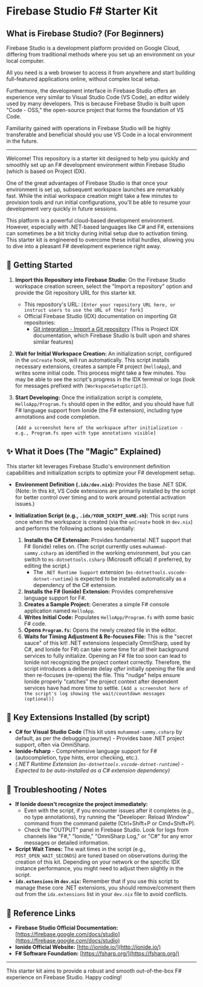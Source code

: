 # Firebase Studio F# Starter Kit

## What is Firebase Studio? (For Beginners)
Firebase Studio is a development platform provided on Google Cloud, differing from traditional methods where you set up an environment on your local computer.

All you need is a web browser to access it from anywhere and start building full-featured applications online, without complex local setup.

Furthermore, the development interface in Firebase Studio offers an experience very similar to Visual Studio Code (VS Code), an editor widely used by many developers. This is because Firebase Studio is built upon "Code - OSS," the open-source project that forms the foundation of VS Code.

Familiarity gained with operations in Firebase Studio will be highly transferable and beneficial should you use VS Code in a local environment in the future.

---

Welcome! This repository is a starter kit designed to help you quickly and smoothly set up an F# development environment within Firebase Studio (which is based on Project IDX).

One of the great advantages of Firebase Studio is that once your environment is set up, subsequent workspace launches are remarkably fast. While the initial workspace creation might take a few minutes to provision tools and run initial configurations, you'll be able to resume your development very quickly in future sessions.

This platform is a powerful cloud-based development environment. However, especially with .NET-based languages like C# and F#, extensions can sometimes be a bit tricky during initial setup due to activation timing. This starter kit is engineered to overcome these initial hurdles, allowing you to dive into a pleasant F# development experience right away.

## 🚀 Getting Started

1.  **Import this Repository into Firebase Studio:**
    On the Firebase Studio workspace creation screen, select the "Import a repository" option and provide the Git repository URL for this starter kit.
    * This repository's URL: `[Enter your repository URL here, or instruct users to use the URL of their fork]`
    * Official Firebase Studio (IDX) documentation on importing Git repositories:
        * [Git integration - Import a Git repository](https://firebase.google.com/docs/studio/git-integration#import_a_git_repository_to_a_new_workspace) (This is Project IDX documentation, which Firebase Studio is built upon and shares similar features)

2.  **Wait for Initial Workspace Creation:**
    An initialization script, configured in the `onCreate` hook, will run automatically. This script installs necessary extensions, creates a sample F# project (`HelloApp`), and writes some initial code. This process might take a few minutes. You may be able to see the script's progress in the IDX terminal or logs (look for messages prefixed with `[WorkspaceSetupScript]`).

3.  **Start Developing:**
    Once the initialization script is complete, `HelloApp/Program.fs` should open in the editor, and you should have full F# language support from Ionide (the F# extension), including type annotations and code completion.

    `[Add a screenshot here of the workspace after initialization - e.g., Program.fs open with type annotations visible]`

## ✨ What it Does (The "Magic" Explained)

This starter kit leverages Firebase Studio's environment definition capabilities and initialization scripts to optimize your F# development setup.

* **Environment Definition (`.idx/dev.nix`):**
    Provides the base .NET SDK. (Note: In this kit, VS Code extensions are primarily installed by the script for better control over timing and to work around potential activation issues.)

* **Initialization Script (e.g., `.idx/YOUR_SCRIPT_NAME.sh`):**
    This script runs once when the workspace is created (via the `onCreate` hook in `dev.nix`) and performs the following actions sequentially:
    1.  **Installs the C# Extension:** Provides fundamental .NET support that F# (Ionide) relies on. (The script currently uses `muhammad-sammy.csharp` as identified in the working environment, but you can switch to `ms-dotnettools.csharp` (Microsoft official) if preferred, by editing the script.)
        * The `.NET Runtime Support` extension (`ms-dotnettools.vscode-dotnet-runtime`) is expected to be installed automatically as a dependency of the C# extension.
    2.  **Installs the F# (Ionide) Extension:** Provides comprehensive language support for F#.
    3.  **Creates a Sample Project:** Generates a simple F# console application named `HelloApp`.
    4.  **Writes Initial Code:** Populates `HelloApp/Program.fs` with some basic F# code.
    5.  **Opens `Program.fs`:** Opens the newly created file in the editor.
    6.  **Waits for Timing Adjustment & Re-focuses File:** This is the "secret sauce" of this kit! .NET extensions (especially OmniSharp, used by C#, and Ionide for F#) can take some time for all their background services to fully initialize. Opening an F# file too soon can lead to Ionide not recognizing the project context correctly. Therefore, the script introduces a deliberate delay *after* initially opening the file and then re-focuses (re-opens) the file. This "nudge" helps ensure Ionide properly "catches" the project context after dependent services have had more time to settle.
        `[Add a screenshot here of the script's log showing the wait/countdown messages (optional)]`

## 🔧 Key Extensions Installed (by script)

* **C# for Visual Studio Code** (This kit uses `muhammad-sammy.csharp` by default, as per the debugging journey) - Provides base .NET project support, often via OmniSharp.
* **Ionide-fsharp** - Comprehensive language support for F# (autocompletion, type hints, error checking, etc.).
* _(.NET Runtime Extension (`ms-dotnettools.vscode-dotnet-runtime`) - Expected to be auto-installed as a C# extension dependency)_


## 🤔 Troubleshooting / Notes

* **If Ionide doesn't recognize the project immediately:**
    * Even with the script, if you encounter issues after it completes (e.g., no type annotations), try running the "Developer: Reload Window" command from the command palette (Ctrl+Shift+P or Cmd+Shift+P).
    * Check the "OUTPUT" panel in Firebase Studio. Look for logs from channels like "F#," "Ionide," "OmniSharp Log," or "C#" for any error messages or detailed information.
* **Script Wait Times:**
    The wait times in the script (e.g., `POST_OPEN_WAIT_SECONDS`) are tuned based on observations during the creation of this kit. Depending on your network or the specific IDX instance performance, you might need to adjust them slightly in the script.
* **`idx.extensions` in `dev.nix`:** Remember that if you use this script to manage these core .NET extensions, you should remove/comment them out from the `idx.extensions` list in your `dev.nix` file to avoid conflicts.

## 🔗 Reference Links

* **Firebase Studio Official Documentation:** [https://firebase.google.com/docs/studio](https://firebase.google.com/docs/studio)
* **Ionide Official Website:** [http://ionide.io/](http://ionide.io/)
* **F# Software Foundation:** [https://fsharp.org/](https://fsharp.org/)

---

This starter kit aims to provide a robust and smooth out-of-the-box F# experience on Firebase Studio. Happy coding!